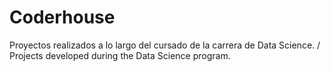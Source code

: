 # Coderhouse
Proyectos realizados a lo largo del cursado de la carrera de Data Science. / Projects developed during the Data Science program.
